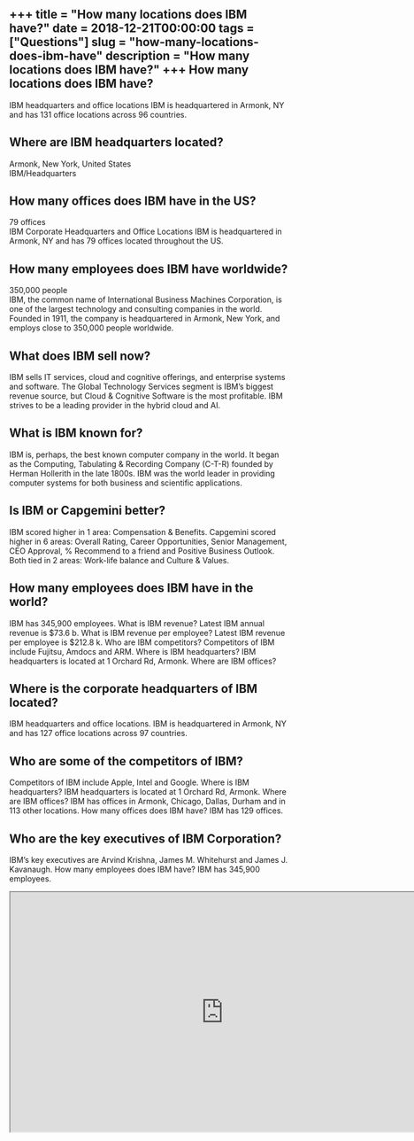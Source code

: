 +++
title = "How many locations does IBM have?"
date = 2018-12-21T00:00:00
tags = ["Questions"]
slug = "how-many-locations-does-ibm-have"
description = "How many locations does IBM have?"
+++
How many locations does IBM have?
---------------------------------

IBM headquarters and office locations IBM is headquartered in Armonk, NY and has 131 office locations across 96 countries.

Where are IBM headquarters located?
-----------------------------------

Armonk, New York, United States  
IBM/Headquarters

How many offices does IBM have in the US?
-----------------------------------------

79 offices  
IBM Corporate Headquarters and Office Locations IBM is headquartered in Armonk, NY and has 79 offices located throughout the US.

How many employees does IBM have worldwide?
-------------------------------------------

350,000 people  
IBM, the common name of International Business Machines Corporation, is one of the largest technology and consulting companies in the world. Founded in 1911, the company is headquartered in Armonk, New York, and employs close to 350,000 people worldwide.

What does IBM sell now?
-----------------------

IBM sells IT services, cloud and cognitive offerings, and enterprise systems and software. The Global Technology Services segment is IBM’s biggest revenue source, but Cloud &amp; Cognitive Software is the most profitable. IBM strives to be a leading provider in the hybrid cloud and AI.

What is IBM known for?
----------------------

IBM is, perhaps, the best known computer company in the world. It began as the Computing, Tabulating &amp; Recording Company (C-T-R) founded by Herman Hollerith in the late 1800s. IBM was the world leader in providing computer systems for both business and scientific applications.

Is IBM or Capgemini better?
---------------------------

IBM scored higher in 1 area: Compensation &amp; Benefits. Capgemini scored higher in 6 areas: Overall Rating, Career Opportunities, Senior Management, CEO Approval, % Recommend to a friend and Positive Business Outlook. Both tied in 2 areas: Work-life balance and Culture &amp; Values.

How many employees does IBM have in the world?
----------------------------------------------

IBM has 345,900 employees. What is IBM revenue? Latest IBM annual revenue is $73.6 b. What is IBM revenue per employee? Latest IBM revenue per employee is $212.8 k. Who are IBM competitors? Competitors of IBM include Fujitsu, Amdocs and ARM. Where is IBM headquarters? IBM headquarters is located at 1 Orchard Rd, Armonk. Where are IBM offices?

Where is the corporate headquarters of IBM located?
---------------------------------------------------

IBM headquarters and office locations. IBM is headquartered in Armonk, NY and has 127 office locations across 97 countries.

Who are some of the competitors of IBM?
---------------------------------------

Competitors of IBM include Apple, Intel and Google. Where is IBM headquarters? IBM headquarters is located at 1 Orchard Rd, Armonk. Where are IBM offices? IBM has offices in Armonk, Chicago, Dallas, Durham and in 113 other locations. How many offices does IBM have? IBM has 129 offices.

Who are the key executives of IBM Corporation?
----------------------------------------------

IBM’s key executives are Arvind Krishna, James M. Whitehurst and James J. Kavanaugh. How many employees does IBM have? IBM has 345,900 employees.

<iframe allow="accelerometer; autoplay; clipboard-write; encrypted-media; gyroscope; picture-in-picture" allowfullscreen="" class="__youtube_prefs__  epyt-is-override  no-lazyload" data-no-lazy="1" data-origheight="433" data-origwidth="770" data-skipgform_ajax_framebjll="" height="433" id="_ytid_22556" loading="lazy" src="https://www.youtube.com/embed/lOTmYcxCxjU?enablejsapi=1&autoplay=0&cc_load_policy=0&cc_lang_pref=&iv_load_policy=1&loop=0&modestbranding=0&rel=1&fs=1&playsinline=0&autohide=2&theme=dark&color=red&controls=1&" title="YouTube player" width="770"></iframe>
